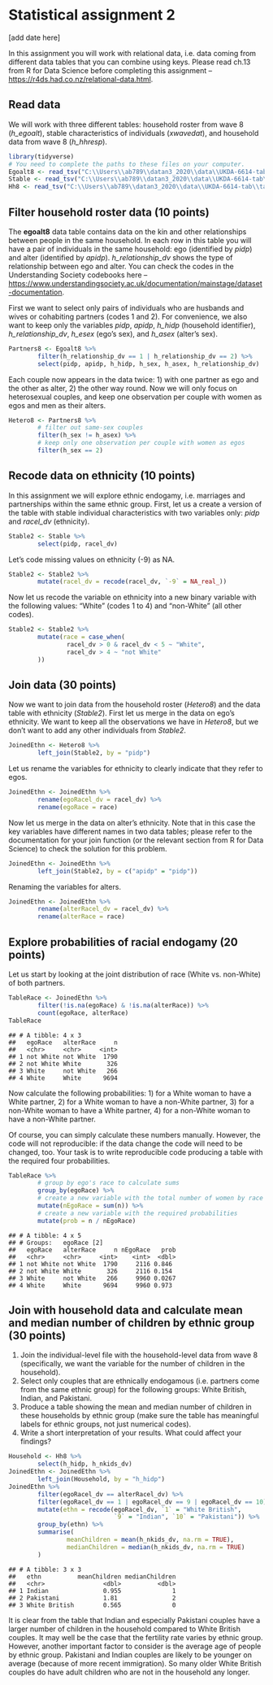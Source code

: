 Statistical assignment 2
================
\[add date here\]

In this assignment you will work with relational data, i.e. data coming
from different data tables that you can combine using keys. Please read
ch.13 from R for Data Science before completing this assignment –
<https://r4ds.had.co.nz/relational-data.html>.

## Read data

We will work with three different tables: household roster from wave 8
(*h\_egoalt*), stable characteristics of individuals (*xwavedat*), and
household data from wave 8 (*h\_hhresp*).

``` r
library(tidyverse)
# You need to complete the paths to these files on your computer.
Egoalt8 <- read_tsv("C:\\Users\\ab789\\datan3_2020\\data\\UKDA-6614-tab\\tab\\ukhls_w8\\h_egoalt.tab")
Stable <- read_tsv("C:\\Users\\ab789\\datan3_2020\\data\\UKDA-6614-tab\\tab\\ukhls_wx\\xwavedat.tab")
Hh8 <- read_tsv("C:\\Users\\ab789\\datan3_2020\\data\\UKDA-6614-tab\\tab\\ukhls_w8\\h_hhresp.tab")
```

## Filter household roster data (10 points)

The **egoalt8** data table contains data on the kin and other
relationships between people in the same household. In each row in this
table you will have a pair of individuals in the same household: ego
(identified by *pidp*) and alter (identified by *apidp*).
*h\_relationship\_dv* shows the type of relationship between ego and
alter. You can check the codes in the Understanding Society codebooks
here –
<https://www.understandingsociety.ac.uk/documentation/mainstage/dataset-documentation>.

First we want to select only pairs of individuals who are husbands and
wives or cohabiting partners (codes 1 and 2). For convenience, we also
want to keep only the variables *pidp*, *apidp*, *h\_hidp* (household
identifier), *h\_relationship\_dv*, *h\_esex* (ego’s sex), and *h\_asex*
(alter’s sex).

``` r
Partners8 <- Egoalt8 %>%
        filter(h_relationship_dv == 1 | h_relationship_dv == 2) %>%
        select(pidp, apidp, h_hidp, h_sex, h_asex, h_relationship_dv)
```

Each couple now appears in the data twice: 1) with one partner as ego
and the other as alter, 2) the other way round. Now we will only focus
on heterosexual couples, and keep one observation per couple with women
as egos and men as their alters.

``` r
Hetero8 <- Partners8 %>%
        # filter out same-sex couples
        filter(h_sex != h_asex) %>%
        # keep only one observation per couple with women as egos
        filter(h_sex == 2)
```

## Recode data on ethnicity (10 points)

In this assignment we will explore ethnic endogamy, i.e. marriages and
partnerships within the same ethnic group. First, let us a create a
version of the table with stable individual characteristics with two
variables only: *pidp* and *racel\_dv* (ethnicity).

``` r
Stable2 <- Stable %>%
        select(pidp, racel_dv)
```

Let’s code missing values on ethnicity (-9) as NA.

``` r
Stable2 <- Stable2 %>%
        mutate(racel_dv = recode(racel_dv, `-9` = NA_real_))
```

Now let us recode the variable on ethnicity into a new binary variable
with the following values: “White” (codes 1 to 4) and “non-White” (all
other codes).

``` r
Stable2 <- Stable2 %>%
        mutate(race = case_when(
                racel_dv > 0 & racel_dv < 5 ~ "White",
                racel_dv > 4 ~ "not White"
        ))
```

## Join data (30 points)

Now we want to join data from the household roster (*Hetero8*) and the
data table with ethnicity (*Stable2*). First let us merge in the data on
ego’s ethnicity. We want to keep all the observations we have in
*Hetero8*, but we don’t want to add any other individuals from
*Stable2*.

``` r
JoinedEthn <- Hetero8 %>%
        left_join(Stable2, by = "pidp")
```

Let us rename the variables for ethnicity to clearly indicate that they
refer to egos.

``` r
JoinedEthn <- JoinedEthn %>%
        rename(egoRacel_dv = racel_dv) %>%
        rename(egoRace = race)
```

Now let us merge in the data on alter’s ethnicity. Note that in this
case the key variables have different names in two data tables; please
refer to the documentation for your join function (or the relevant
section from R for Data Science) to check the solution for this problem.

``` r
JoinedEthn <- JoinedEthn %>%
        left_join(Stable2, by = c("apidp" = "pidp"))
```

Renaming the variables for alters.

``` r
JoinedEthn <- JoinedEthn %>%
        rename(alterRacel_dv = racel_dv) %>%
        rename(alterRace = race)
```

## Explore probabilities of racial endogamy (20 points)

Let us start by looking at the joint distribution of race (White
vs. non-White) of both partners.

``` r
TableRace <- JoinedEthn %>%
        filter(!is.na(egoRace) & !is.na(alterRace)) %>%
        count(egoRace, alterRace)
TableRace
```

    ## # A tibble: 4 x 3
    ##   egoRace   alterRace     n
    ##   <chr>     <chr>     <int>
    ## 1 not White not White  1790
    ## 2 not White White       326
    ## 3 White     not White   266
    ## 4 White     White      9694

Now calculate the following probabilities: 1) for a White woman to have
a White partner, 2) for a White woman to have a non-White partner, 3)
for a non-White woman to have a White partner, 4) for a non-White woman
to have a non-White partner.

Of course, you can simply calculate these numbers manually. However, the
code will not reproducible: if the data change the code will need to be
changed, too. Your task is to write reproducible code producing a table
with the required four probabilities.

``` r
TableRace %>%
        # group by ego's race to calculate sums
        group_by(egoRace) %>%
        # create a new variable with the total number of women by race
        mutate(nEgoRace = sum(n)) %>%
        # create a new variable with the required probabilities 
        mutate(prob = n / nEgoRace)
```

    ## # A tibble: 4 x 5
    ## # Groups:   egoRace [2]
    ##   egoRace   alterRace     n nEgoRace   prob
    ##   <chr>     <chr>     <int>    <int>  <dbl>
    ## 1 not White not White  1790     2116 0.846 
    ## 2 not White White       326     2116 0.154 
    ## 3 White     not White   266     9960 0.0267
    ## 4 White     White      9694     9960 0.973

## Join with household data and calculate mean and median number of children by ethnic group (30 points)

1)  Join the individual-level file with the household-level data from
    wave 8 (specifically, we want the variable for the number of
    children in the household).
2)  Select only couples that are ethnically endogamous (i.e. partners
    come from the same ethnic group) for the following groups: White
    British, Indian, and Pakistani.
3)  Produce a table showing the mean and median number of children in
    these households by ethnic group (make sure the table has meaningful
    labels for ethnic groups, not just numerical codes).
4)  Write a short interpretation of your results. What could affect your
    findings?

<!-- end list -->

``` r
Household <- Hh8 %>%
        select(h_hidp, h_nkids_dv)
JoinedEthn <- JoinedEthn %>%
        left_join(Household, by = "h_hidp")
JoinedEthn %>%
        filter(egoRacel_dv == alterRacel_dv) %>%
        filter(egoRacel_dv == 1 | egoRacel_dv == 9 | egoRacel_dv == 10) %>%
        mutate(ethn = recode(egoRacel_dv, `1` = "White British",
                             `9` = "Indian", `10` = "Pakistani")) %>%
        group_by(ethn) %>%
        summarise(
                meanChildren = mean(h_nkids_dv, na.rm = TRUE),
                medianChildren = median(h_nkids_dv, na.rm = TRUE)
        )
```

    ## # A tibble: 3 x 3
    ##   ethn          meanChildren medianChildren
    ##   <chr>                <dbl>          <dbl>
    ## 1 Indian               0.955              1
    ## 2 Pakistani            1.81               2
    ## 3 White British        0.565              0

It is clear from the table that Indian and especially Pakistani couples
have a larger number of children in the household compared to White
British couples. It may well be the case that the fertility rate varies
by ethnic group. However, another important factor to consider is the
average age of people by ethnic group. Pakistani and Indian couples are
likely to be younger on average (because of more recent immigration). So
many older White British couples do have adult children who are not in
the household any longer.
